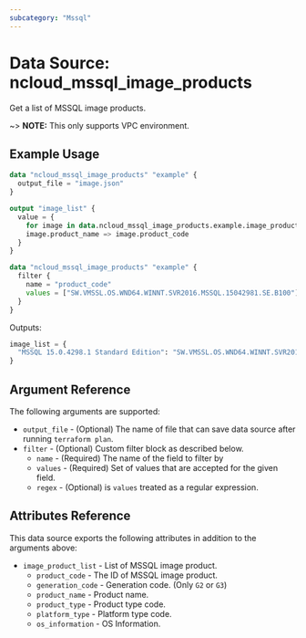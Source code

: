```yaml
---
subcategory: "Mssql"
---
```



# Data Source: ncloud_mssql_image_products

Get a list of MSSQL image products.

~> **NOTE:** This only supports VPC environment.

## Example Usage

```terraform
data "ncloud_mssql_image_products" "example" {
  output_file = "image.json"
}

output "image_list" {
  value = {
    for image in data.ncloud_mssql_image_products.example.image_product_list:
    image.product_name => image.product_code
  }
}
```

```terraform
data "ncloud_mssql_image_products" "example" {
  filter {
    name = "product_code"
    values = ["SW.VMSSL.OS.WND64.WINNT.SVR2016.MSSQL.15042981.SE.B100"]
  }
}
```

Outputs:
```terraform
image_list = {
  "MSSQL 15.0.4298.1 Standard Edition": "SW.VMSSL.OS.WND64.WINNT.SVR2016.MSSQL.15042981.SE.B100",
}
```

## Argument Reference

The following arguments are supported:

* `output_file` - (Optional) The name of file that can save data source after running `terraform plan`.
* `filter` - (Optional) Custom filter block as described below.
  * `name` - (Required) The name of the field to filter by
  * `values` - (Required) Set of values that are accepted for the given field.
  * `regex` - (Optional) is `values` treated as a regular expression.

## Attributes Reference

This data source exports the following attributes in addition to the arguments above:

* `image_product_list` - List of MSSQL image product.
  * `product_code` - The ID of MSSQL image product.
  * `generation_code` - Generation code. (Only `G2` or `G3`)
  * `product_name` - Product name.
  * `product_type` - Product type code.
  * `platform_type` - Platform type code.
  * `os_information` - OS Information.
